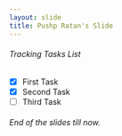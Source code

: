 ```yaml
---
layout: slide
title: Pushp Ratan's Slide
---
```

###### Tracking Tasks List <br />
- [x] First Task<br />
- [x] Second Task<br />
- [ ] Third Task<br />

###### End of the slides till now.

